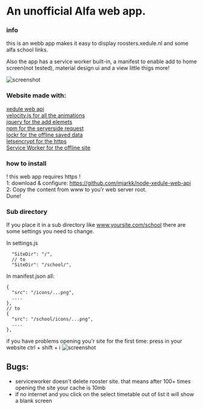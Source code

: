# An unofficial Alfa web app.

### info
this is an webb app makes it easy to display roosters.xedule.nl and some alfa school links.

Also the app has a service worker built-in, a manifest to enable add to home screen(not tested), material design ui and a view little thigs more!

![screenshot](http://i.imgur.com/7ZhvQQE.png)

### Website made with:
[xedule web api](https://github.com/mjarkk/node-xedule-web-api)  
[velocity.js for all the animations](http://velocityjs.org/)  
[jquery for the add elemets](https://jquery.com/)  
[npm for the serverside request](https://www.npmjs.com/)  
[lockr for the offline saved data](https://github.com/tsironis/lockr)  
[letsencrypt for the https](https://letsencrypt.org/)  
[Service Worker for the offline site](https://developers.google.com/web/fundamentals/getting-started/primers/service-workers)  
  
### how to install  

! this web app requires https !  
1: download & configure: https://github.com/mjarkk/node-xedule-web-api  
2: Copy the content from www to you'r web server root.  
Dune!  

### Sub directory
If you place it in a sub directory like www.yoursite.com/school there are some settings you need to change.

In settings.js
```
  "SiteDir": "/",
  // to
  "SiteDir": "/school/",
```
In manifest.json all:
```
{
  "src": "/icons/...png",
  ....
},
// to
{
  "src": "/school/icons/...png",
  ....
},
```  
  
if you have problems opening you'r site for the first time:
press in your website ctrl + shift + i
![screenshot](http://i.imgur.com/wwSBQzN.png)

## Bugs:
- serviceworker doesn't delete rooster site. that means after 100+ times opening the site your cache is 10mb
- if no internet and you click on the select timetable out of list it will show a blank screen
